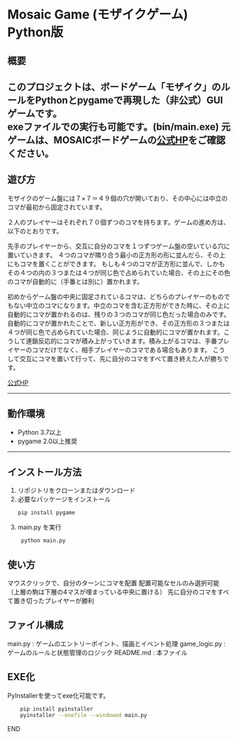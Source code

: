 # Mosaic Game (モザイクゲーム) Python版

## 概要

このプロジェクトは、ボードゲーム「モザイク」のルールをPythonとpygameで再現した（非公式）GUIゲームです。  
exeファイルでの実行も可能です。(bin/main.exe)
元ゲームは、MOSAICボードゲームの<span style="text-transform:none;">[公式HP](https://mosaic.games/)</span>をご確認ください。
---

## 遊び方

モザイクのゲーム盤には７×７＝４９個の穴が開いており、その中心には中立のコマが最初から固定されています。

２人のプレイヤーはそれぞれ７０個ずつのコマを持ちます。ゲームの進め方は、以下のとおりです。

先手のプレイヤーから、交互に自分のコマを１つずつゲーム盤の空いている穴に置いていきます。
４つのコマが隣り合う最小の正方形の形に並んだら、その上にもコマを置くことができます。
もしも４つのコマが正方形に並んで、しかもその４つの内の３つまたは４つが同じ色で占められていた場合、その上にその色のコマが自動的に（手番とは別に）置かれます。

初めからゲーム盤の中央に固定されているコマは、どちらのプレイヤーのものでもない中立のコマになります。中立のコマを含む正方形ができた時に、その上に自動的にコマが置かれるのは、残りの３つのコマが同じ色だった場合のみです。
自動的にコマが置かれたことで、新しい正方形ができ、その正方形の３つまたは４つが同じ色で占められていた場合、同じように自動的にコマが置かれます。こうして連鎖反応的にコマが積み上がっていきます。積み上がるコマは、手番プレイヤーのコマだけでなく、相手プレイヤーのコマである場合もあります。
こうして交互にコマを置いて行って、先に自分のコマをすべて置き終えた人が勝ちです。

<span style="text-transform:none;">[公式HP](https://mosaic.games/how-to-play/)</span>

---

## 動作環境

- Python 3.7以上  
- pygame 2.0以上推奨

---

## インストール方法

1. リポジトリをクローンまたはダウンロード  
2. 必要なパッケージをインストール  
   ```bash
   pip install pygame
   ```
3. main.py を実行
   ```bash
    python main.py
   ```

## 使い方
マウスクリックで、自分のターンにコマを配置
配置可能なセルのみ選択可能（上層の駒は下層の4マスが埋まっている中央に置ける）
先に自分のコマをすべて置き切ったプレイヤーが勝利

## ファイル構成
main.py : ゲームのエントリーポイント、描画とイベント処理
game_logic.py : ゲームのルールと状態管理のロジック
README.md : 本ファイル

## EXE化
PyInstallerを使ってexe化可能です。
```bash
    pip install pyinstaller
    pyinstaller --onefile --windowed main.py
```

END